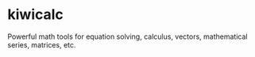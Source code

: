 # kiwicalc
Powerful math tools for equation solving, calculus, vectors, mathematical series, matrices, etc.
